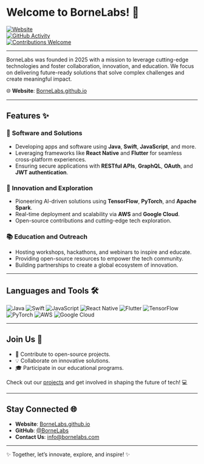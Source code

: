 # **Welcome to BorneLabs!** 🚀

[![Website](https://img.shields.io/badge/Website-Visit%20Here-blue)](https://bornelabs.github.io)  
[![GitHub Activity](https://img.shields.io/github/last-commit/BorneLabs/bornelabs.github.io)](https://github.com/BorneLabs)  
[![Contributions Welcome](https://img.shields.io/badge/Contributions-Welcome-brightgreen)](https://github.com/BorneLabs)  

---

BorneLabs was founded in 2025 with a mission to leverage cutting-edge technologies and foster collaboration, innovation, and education. We focus on delivering future-ready solutions that solve complex challenges and create meaningful impact. 

🌐 **Website**: [BorneLabs.github.io](https://bornelabs.github.io)

---

## **Features** ✨

### 🌟 **Software and Solutions**
- Developing apps and software using **Java**, **Swift**, **JavaScript**, and more.
- Leveraging frameworks like **React Native** and **Flutter** for seamless cross-platform experiences.
- Ensuring secure applications with **RESTful APIs**, **GraphQL**, **OAuth**, and **JWT authentication**.

### 🤖 **Innovation and Exploration**
- Pioneering AI-driven solutions using **TensorFlow**, **PyTorch**, and **Apache Spark**.
- Real-time deployment and scalability via **AWS** and **Google Cloud**.
- Open-source contributions and cutting-edge tech exploration.

### 📚 **Education and Outreach**
- Hosting workshops, hackathons, and webinars to inspire and educate.
- Providing open-source resources to empower the tech community.
- Building partnerships to create a global ecosystem of innovation.

---

## **Languages and Tools** 🛠️

![Java](https://img.shields.io/badge/Code-Java-007396?style=for-the-badge&logo=java&logoColor=white)
![Swift](https://img.shields.io/badge/Code-Swift-FA7343?style=for-the-badge&logo=swift&logoColor=white)
![JavaScript](https://img.shields.io/badge/Code-JavaScript-F7DF1E?style=for-the-badge&logo=javascript&logoColor=black)
![React Native](https://img.shields.io/badge/Framework-React%20Native-61DAFB?style=for-the-badge&logo=react&logoColor=black)
![Flutter](https://img.shields.io/badge/Framework-Flutter-02569B?style=for-the-badge&logo=flutter&logoColor=white)
![TensorFlow](https://img.shields.io/badge/AI-TensorFlow-FF6F00?style=for-the-badge&logo=tensorflow&logoColor=white)
![PyTorch](https://img.shields.io/badge/AI-PyTorch-EE4C2C?style=for-the-badge&logo=pytorch&logoColor=white)
![AWS](https://img.shields.io/badge/Cloud-AWS-232F3E?style=for-the-badge&logo=amazon-aws&logoColor=white)
![Google Cloud](https://img.shields.io/badge/Cloud-Google%20Cloud-4285F4?style=for-the-badge&logo=google-cloud&logoColor=white)

---

## **Join Us** 🤝

- 🌱 Contribute to open-source projects.
- 💡 Collaborate on innovative solutions.
- 🎓 Participate in our educational programs.

Check out our [projects](https://github.com/BorneLabs) and get involved in shaping the future of tech! 💻

---

## **Stay Connected** 🌐

- **Website**: [BorneLabs.github.io](https://bornelabs.github.io)
- **GitHub**: [@BorneLabs](https://github.com/BorneLabs)
- **Contact Us**: [info@bornelabs.com](mailto:info@bornelabs.com)

---

✨ Together, let’s innovate, explore, and inspire! ✨
